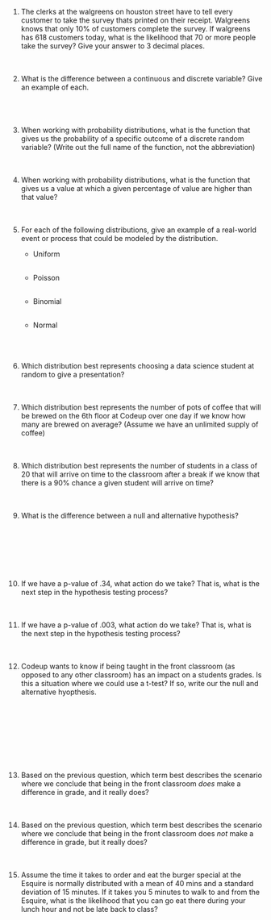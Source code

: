 <style>
ol li { padding-bottom: 20px; }
ul li { padding-bottom: 30px; }
</style>
1. The clerks at the walgreens on houston street have to tell every customer to
   take the survey thats printed on their receipt. Walgreens knows that only 10%
   of customers complete the survey. If walgreens has 618 customers today, what
   is the likelihood that 70 or more people take the survey? Give your answer to
   3 decimal places.

1. What is the difference between a continuous and discrete variable? Give an
   example of each.

    <div style="padding-top: 20px;"></div>

1. When working with probability distributions, what is the function that gives
   us the probability of a specific outcome of a discrete random variable?
   (Write out the full name of the function, not the abbreviation)

1. When working with probability distributions, what is the function that gives
   us a value at which a given percentage of value are higher than that value?

1. For each of the following distributions, give an example of a real-world
    event or process that could be modeled by the distribution.

    - Uniform
    - Poisson
    - Binomial
    - Normal

1. Which distribution best represents choosing a data science student at random
   to give a presentation?

1. Which distribution best represents the number of pots of coffee that will be
   brewed on the 6th floor at Codeup over one day if we know how many are brewed
   on average? (Assume we have an unlimited supply of coffee)

1. Which distribution best represents the number of students in a class of 20
   that will arrive on time to the classroom after a break if we know that there
   is a 90% chance a given student will arrive on time?

1. What is the difference between a null and alternative hypothesis?

    <div style="padding: 35px 0;"></div>

1. If we have a p-value of .34, what action do we take? That is, what is the
   next step in the hypothesis testing process?

1. If we have a p-value of .003, what action do we take? That is, what is the
   next step in the hypothesis testing process?

1. Codeup wants to know if being taught in the front classroom (as opposed to
   any other classroom) has an impact on a students grades. Is this a situation
   where we could use a t-test? If so, write our the null and alternative
   hyopthesis.

    <div style="padding: 50px 0;"></div>

1. Based on the previous question, which term best describes the scenario where
   we conclude that being in the front classroom *does* make a difference in
   grade, and it really does?

1. Based on the previous question, which term best describes the scenario where
   we conclude that being in the front classroom does *not* make a difference in
   grade, but it really does?

1. Assume the time it takes to order and eat the burger special at the Esquire
   is normally distributed with a mean of 40 mins and a standard deviation of 15
   minutes. If it takes you 5 minutes to walk to and from the Esquire, what is
   the likelihood that you can go eat there during your lunch hour and not be
   late back to class?
